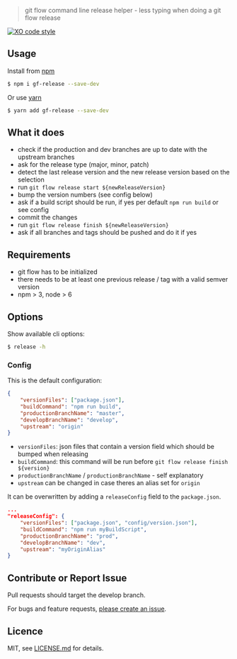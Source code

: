 > git flow command line release helper - less typing when doing a git flow release

[![XO code style](https://img.shields.io/badge/code_style-XO-5ed9c7.svg)](https://github.com/sindresorhus/xo)

## Usage

Install from [npm](https://npmjs.com/release) 

```bash
$ npm i gf-release --save-dev
```

Or use [yarn](https://yarnpkg.com/en/docs/install)
```bash
$ yarn add gf-release --save-dev
```

## What it does

- check if the production and dev branches are up to date with the upstream branches
- ask for the release type (major, minor, patch)
- detect the last release version and the new release version based on the selection
- run `git flow release start ${newReleaseVersion}`
- bump the version numbers (see config below)
- ask if a build script should be run, if yes per default `npm run build` or see config
- commit the changes 
- run `git flow release finish ${newReleaseVersion}` 
- ask if all branches and tags should be pushed and do it if yes

## Requirements

- git flow has to be initialized
- there needs to be at least one previous release / tag with a valid semver version
- npm > 3, node > 6

## Options

Show available cli options:
```bash
$ release -h
```

### Config

This is the default configuration:

```json
{
    "versionFiles": ["package.json"],
    "buildCommand": "npm run build",
    "productionBranchName": "master",
    "developBranchName": "develop",
    "upstream": "origin"
}
``` 
- `versionFiles`: json files that contain a version field which should be bumped when releasing
- `buildCommand`: this command will be run before `git flow release finish ${version}`
- `productionBranchName`  / `productionBranchName` - self explanatory
- `upstream` can be changed in case theres an alias set for `origin` 

It can be overwritten by adding a `releaseConfig` field to the `package.json`.

```json
...
"releaseConfig": {
    "versionFiles": ["package.json", "config/version.json"],
    "buildCommand": "npm run myBuildScript",
    "productionBranchName": "prod",
    "developBranchName": "dev",
    "upstream": "myOriginAlias"
}
```

## Contribute or Report Issue

Pull requests should target the develop branch.

For bugs and feature requests, [please create an issue][10].

[10]: https://github.com/stbaer/gf-release/issues

## Licence

MIT, see [LICENSE.md](https://github.com/stbaer/gf-release/blob/master/LICENSE.md) for details.
